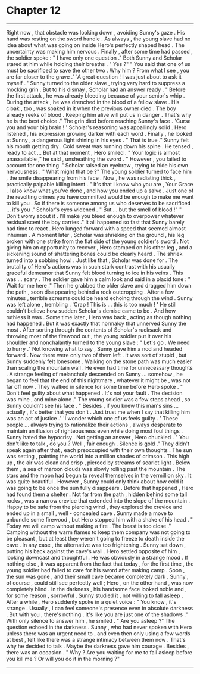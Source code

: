 
# Chapter 12


---

Right now , that obstacle was looking down , avoiding Sunny's gaze . His hand was resting on the sword handle . As always , the young slave had no idea about what was going on inside Hero's perfectly shaped head .
The uncertainty was making him nervous .
Finally , after some time had passed , the soldier spoke :
" I have only one question ."
Both Sunny and Scholar stared at him while holding their breaths .
" Yes ?"
" You said that one of us must be sacrificed to save the other two . Why him ? From what I see , you are far closer to the grave ."
'A great question ! I was just about to ask it myself . '
Sunny turned to the older slave , trying very hard to suppress a mocking grin . But to his dismay , Scholar had an answer ready .
" Before the first attack , he was already bleeding because of your senior's whip . During the attack , he was drenched in the blood of a fellow slave . His cloak , too , was soaked in it when the previous owner died . The boy already reeks of blood . Keeping him alive will put us in danger . That's why he is the best choice ."
The grin died before reaching Sunny's face .
'Curse you and your big brain ! '
Scholar's reasoning was appallingly solid . Hero listened , his expression growing darker with each word . Finally , he looked at Sunny , a dangerous light shining in his eyes .
" That is true ."
Sunny felt his mouth getting dry . Cold sweat was running down his spine . He tensed , ready to act …
But at that moment , Hero smiled .
" Your logic is almost unassailable ," he said , unsheathing the sword . " However , you failed to account for one thing ."
Scholar raised an eyebrow , trying to hide his own nervousness .
" What might that be ?"
The young soldier turned to face him , the smile disappearing from his face . Now , he was radiating thick , practically palpable killing intent .
" It's that I know who you are , Your Grace . I also know what you've done , and how you ended up a salve . Just one of the revolting crimes you have committed would be enough to make me want to kill you . So if there is someone among us who deserves to be sacrificed … it's you ."
Scholar's eyes widened .
" But … but the smell of blood !"
" Don't worry about it . I'll make you bleed enough to overpower whatever residual scent the boy carries ."
It all happened so fast that Sunny barely had time to react . Hero lunged forward with a speed that seemed almost inhuman . A moment later , Scholar was shrieking on the ground , his leg broken with one strike from the flat side of the young soldier's sword . Not giving him an opportunity to recover , Hero stomped on his other leg , and a sickening sound of shattering bones could be clearly heard . The shriek turned into a sobbing howl .
Just like that , Scholar was done for .
The brutality of Hero's actions was in such stark contrast with his usually graceful demeanor that Sunny felt blood turning to ice in his veins . This was … scary .
The soldier gave him a calm look and said in a placid tone :
" Wait for me here ."
Then he grabbed the older slave and dragged him down the path , soon disappearing behind a rock outcropping . After a few minutes , terrible screams could be heard echoing through the wind .
Sunny was left alone , trembling .
'Crap ! This is … this is too much ! '
He still couldn't believe how sudden Scholar's demise came to be . And how ruthless it was .
Some time later , Hero was back , acting as though nothing had happened . But it was exactly that normalcy that unnerved Sunny the most .
After sorting through the contents of Scholar's rucksack and throwing most of the firewood out , the young soldier put it over his shoulder and nonchalantly turned to the young slave :
" Let's go . We need to hurry ."
Not knowing what to say , Sunny gave him a nod and headed forward .
Now there were only two of them left .
It was sort of stupid , but Sunny suddenly felt lonesome .
Walking on the stone path was much easier than scaling the mountain wall . He even had time for unnecessary thoughts . A strange feeling of melancholy descended on Sunny … somehow , he began to feel that the end of this nightmare , whatever it might be , was not far off now .
They walked in silence for some time before Hero spoke .
" Don't feel guilty about what happened . It's not your fault . The decision was mine , and mine alone ."
The young soldier was a few steps ahead , so Sunny couldn't see his face .
" Besides , if you knew this man's sins … actually , it's better that you don't . Just trust me when I say that killing him was an act of justice ."
'I wonder which one of us feels guilty . '
These people … always trying to rationalize their actions , always desperate to maintain an illusion of righteousness even while doing most foul things . Sunny hated the hypocrisy .
Not getting an answer , Hero chuckled .
" You don't like to talk , do you ? Well , fair enough . Silence is gold ."
They didn't speak again after that , each preoccupied with their own thoughts .
The sun was setting , painting the world into a million shades of crimson . This high up , the air was clean and crisp , pierced by streams of scarlet light . Below them , a sea of maroon clouds was slowly rolling past the mountain . The stars and the moon had begun to reveal themselves in the vermillion sky .
It was quite beautiful .
However , Sunny could only think about how cold it was going to be once the sun fully disappears .
Before that happened , Hero had found them a shelter . Not far from the path , hidden behind some tall rocks , was a narrow crevice that extended into the slope of the mountain . Happy to be safe from the piercing wind , they explored the crevice and ended up in a small , well - concealed cave .
Sunny made a move to unbundle some firewood , but Hero stopped him with a shake of his head .
" Today we will camp without making a fire . The beast is too close ."
Camping without the warm flames to keep them company was not going to be pleasant , but at least they weren't going to freeze to death inside the cave . In any case , the alternative was too frightening .
Sunny sat down , putting his back against the cave's wall . Hero settled opposite of him , looking downcast and thoughtful .
He was obviously in a strange mood . If nothing else , it was apparent from the fact that today , for the first time , the young soldier had failed to care for his sword after making camp .
Soon , the sun was gone , and their small cave became completely dark . Sunny , of course , could still see perfectly well ; Hero , on the other hand , was now completely blind .
In the darkness , his handsome face looked noble and , for some reason , sorrowful . Sunny studied it , not willing to fall asleep .
After a while , Hero suddenly spoke in a quiet voice :
" You know , it's strange . Usually , I can feel someone's presence even in absolute darkness . But with you , there's nothing . It's like you are just one of the shadows ."
With only silence to answer him , he smiled .
" Are you asleep ?"
The question echoed in the darkness . Sunny , who had never spoken with Hero unless there was an urgent need to , and even then only using a few words at best , felt like there was a strange intimacy between them now . That's why he decided to talk . Maybe the darkness gave him courage .
Besides , there was an occasion .
" Why ? Are you waiting for me to fall asleep before you kill me ? Or will you do it in the morning ?"

---

